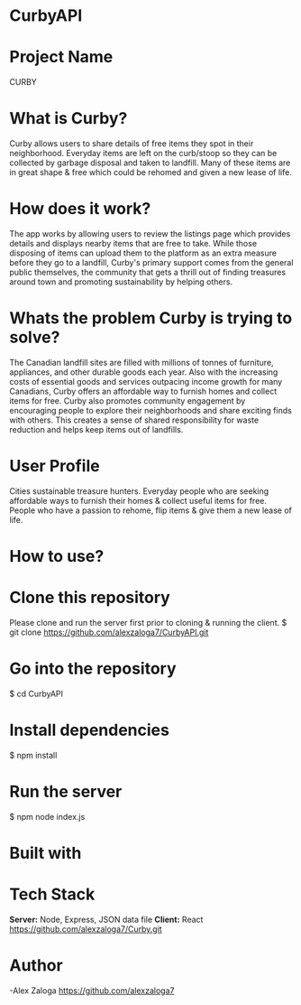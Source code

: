 # CurbyAPI

# Project Name

CURBY

# What is Curby?

Curby allows users to share details of free items they spot in their neighborhood. Everyday items are left on the curb/stoop so they can be collected by garbage disposal and taken to landfill. Many of these items are in great shape & free which could be rehomed and given a new lease of life.

# How does it work?

The app works by allowing users to review the listings page which provides details and displays nearby items that are free to take. While those disposing of items can upload them to the platform as an extra measure before they go to a landfill, Curby's primary support comes from the general public themselves, the community that gets a thrill out of finding treasures around town and promoting sustainability by helping others.

# Whats the problem Curby is trying to solve?

The Canadian landfill sites are filled with millions of tonnes of furniture, appliances, and other durable goods each year. Also with the increasing costs of essential goods and services outpacing income growth for many Canadians, Curby offers an affordable way to furnish homes and collect items for free.
Curby also promotes community engagement by encouraging people to explore their neighborhoods and share exciting finds with others. This creates a sense of shared responsibility for waste reduction and helps keep items out of landfills.

# User Profile

Cities sustainable treasure hunters. Everyday people who are seeking affordable ways to furnish their homes & collect useful items for free. People who have a passion to rehome, flip items & give them a new lease of life.

# How to use?

# Clone this repository

Please clone and run the server first prior to cloning & running the client.
$ git clone https://github.com/alexzaloga7/CurbyAPI.git

# Go into the repository

$ cd CurbyAPI

# Install dependencies

$ npm install

# Run the server

$ npm node index.js

# Built with

# Tech Stack

**Server:** Node, Express, JSON data file
**Client:** React https://github.com/alexzaloga7/Curby.git

# Author

-Alex Zaloga https://github.com/alexzaloga7
